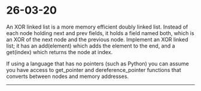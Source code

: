 # 26-03-20

An XOR linked list is a more memory efficient doubly linked list.
Instead of each node holding next and prev fields, it holds a field named both, which is an XOR of the next node and the previous node.
Implement an XOR linked list; it has an add(element) which adds the element to the end, and a get(index) which returns the node at index.

If using a language that has no pointers (such as Python) you can assume you have access to get_pointer and dereference_pointer functions that converts between nodes and memory addresses.

---

